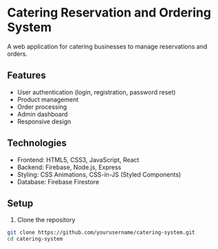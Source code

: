 # Catering Reservation and Ordering System

A web application for catering businesses to manage reservations and orders.

## Features

- User authentication (login, registration, password reset)
- Product management
- Order processing
- Admin dashboard
- Responsive design

## Technologies

- Frontend: HTML5, CSS3, JavaScript, React
- Backend: Firebase, Node.js, Express
- Styling: CSS Animations, CSS-in-JS (Styled Components)
- Database: Firebase Firestore

## Setup

1. Clone the repository
```bash
git clone https://github.com/yourusername/catering-system.git
cd catering-system